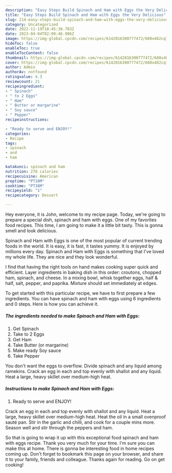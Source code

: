 ```yaml
---
description: "Easy Steps Build Spinach and Ham with Eggs the Very Delicious"
title: "Easy Steps Build Spinach and Ham with Eggs the Very Delicious"
slug: 214-easy-steps-build-spinach-and-ham-with-eggs-the-very-delicious
category: Uncategorized
date: 2022-11-19T18:45:38.783Z
date: 2023-04-04T02:09:46.906Z
image: https://img-global.cpcdn.com/recipes/6142016300777472/680x482cq70/spinach-and-ham-with-eggs-recipe-main-photo.jpg
hideToc: false
enableToc: true
enableTocContent: false
thumbnail: https://img-global.cpcdn.com/recipes/6142016300777472/680x482cq70/spinach-and-ham-with-eggs-recipe-main-photo.jpg
cover: https://img-global.cpcdn.com/recipes/6142016300777472/680x482cq70/spinach-and-ham-with-eggs-recipe-main-photo.jpg
author: Admin
authorAv: notfound
ratingvalue: 4.3
reviewcount: 21
recipeingredient:
- " Spinach"
- " to 2 Eggs"
- " Ham"
- " Butter or margarine"
- " Soy sauce"
- " Pepper"
recipeinstructions:

- "Ready to serve and ENJOY!"
categories:
- Recipe
tags:
- spinach
- and
- ham

katakunci: spinach and ham 
nutrition: 278 calories
recipecuisine: American
preptime: "PT10M"
cooktime: "PT38M"
recipeyield: "1"
recipecategory: Dessert

---
```



Hey everyone, it is John, welcome to my recipe page. Today, we're going to prepare a special dish, spinach and ham with eggs. One of my favorites food recipes. This time, I am going to make it a little bit tasty. This is gonna smell and look delicious.

Spinach and Ham with Eggs is one of the most popular of current trending foods in the world. It is easy, it is fast, it tastes yummy. It is enjoyed by millions every day. Spinach and Ham with Eggs is something that I've loved my whole life. They are nice and they look wonderful.

I find that having the right tools on hand makes cooking super quick and efficient. Layer ingredients in baking dish in this order: croutons, chopped ham, spinach, and cheese. In a mixing bowl, whisk together eggs, half &amp; half, salt, pepper, and paprika. Mixture should set immediately at edges.


To get started with this particular recipe, we have to first prepare a few ingredients. You can have spinach and ham with eggs using 6 ingredients and 0 steps. Here is how you can achieve it.

<!--inarticleads1-->

##### The ingredients needed to make Spinach and Ham with Eggs:

1. Get  Spinach
1. Take  to 2 Eggs
1. Get  Ham
1. Take  Butter (or margarine)
1. Make ready  Soy sauce
1. Take  Pepper


You don&#39;t want the eggs to overflow. Divide spinach and any liquid among ramekins. Crack an egg in each and top evenly with shallot and any liquid. Heat a large, heavy skillet over medium-high heat. 

<!--inarticleads2-->

##### Instructions to make Spinach and Ham with Eggs:


1. Ready to serve and ENJOY!

Crack an egg in each and top evenly with shallot and any liquid. Heat a large, heavy skillet over medium-high heat. Heat the oil in a small ovenproof sauté pan. Stir in the garlic and chilli, and cook for a couple mins more. Season well and stir through the peppers and ham. 

So that is going to wrap it up with this exceptional food spinach and ham with eggs recipe. Thank you very much for your time. I'm sure you can make this at home. There is gonna be interesting food in home recipes coming up. Don't forget to bookmark this page on your browser, and share it to your family, friends and colleague. Thanks again for reading. Go on get cooking!
